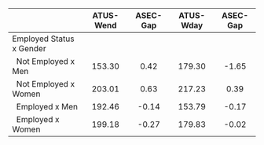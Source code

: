 
|                      |    ATUS-Wend |     ASEC-Gap |    ATUS-Wday |     ASEC-Gap |
| -------------------- | :----------: | :----------: | :----------: | :----------: |
| Employed Status x Gender |              |              |              |              |
| &nbsp;&nbsp;Not Employed x Men |       153.30 |         0.42 |       179.30 |        -1.65 |
| &nbsp;&nbsp;Not Employed x Women |       203.01 |         0.63 |       217.23 |         0.39 |
| &nbsp;&nbsp;Employed x Men |       192.46 |        -0.14 |       153.79 |        -0.17 |
| &nbsp;&nbsp;Employed x Women |       199.18 |        -0.27 |       179.83 |        -0.02 |


